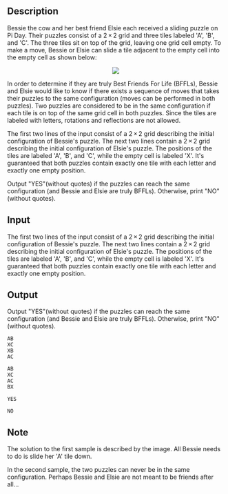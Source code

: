 ## Description

<div><p>Bessie the cow and her best friend Elsie each received a sliding puzzle on Pi Day. Their puzzles consist of a <span class="tex-span">2 × 2</span> grid and three tiles labeled '<span class="tex-font-style-tt">A</span>', '<span class="tex-font-style-tt">B</span>', and '<span class="tex-font-style-tt">C</span>'. The three tiles sit on top of the grid, leaving one grid cell empty. To make a move, Bessie or Elsie can slide a tile adjacent to the empty cell into the empty cell as shown below:</p><center> <img class="tex-graphics" src="file://J7qBXqDc.png" style="max-width: 100.0%;max-height: 100.0%;"> </center><p>In order to determine if they are truly Best Friends For Life (BFFLs), Bessie and Elsie would like to know if there exists a sequence of moves that takes their puzzles to the same configuration (moves can be performed in both puzzles). Two puzzles are considered to be in the same configuration if each tile is on top of the same grid cell in both puzzles. Since the tiles are labeled with letters, rotations and reflections are not allowed.</p></div><div class="input-specification"><p>The first two lines of the input consist of a <span class="tex-span">2 × 2</span> grid describing the initial configuration of Bessie's puzzle. The next two lines contain a <span class="tex-span">2 × 2</span> grid describing the initial configuration of Elsie's puzzle. The positions of the tiles are labeled '<span class="tex-font-style-tt">A</span>', '<span class="tex-font-style-tt">B</span>', and '<span class="tex-font-style-tt">C</span>', while the empty cell is labeled '<span class="tex-font-style-tt">X</span>'. It's guaranteed that both puzzles contain exactly one tile with each letter and exactly one empty position.</p></div><div class="output-specification"><p>Output "<span class="tex-font-style-tt">YES</span>"(without quotes) if the puzzles can reach the same configuration (and Bessie and Elsie are truly BFFLs). Otherwise, print "<span class="tex-font-style-tt">NO</span>" (without quotes).</p></div>

## Input

<p>The first two lines of the input consist of a <span class="tex-span">2 × 2</span> grid describing the initial configuration of Bessie's puzzle. The next two lines contain a <span class="tex-span">2 × 2</span> grid describing the initial configuration of Elsie's puzzle. The positions of the tiles are labeled '<span class="tex-font-style-tt">A</span>', '<span class="tex-font-style-tt">B</span>', and '<span class="tex-font-style-tt">C</span>', while the empty cell is labeled '<span class="tex-font-style-tt">X</span>'. It's guaranteed that both puzzles contain exactly one tile with each letter and exactly one empty position.</p>

## Output

<p>Output "<span class="tex-font-style-tt">YES</span>"(without quotes) if the puzzles can reach the same configuration (and Bessie and Elsie are truly BFFLs). Otherwise, print "<span class="tex-font-style-tt">NO</span>" (without quotes).</p>





```input1
AB
XC
XB
AC

```




```input2
AB
XC
AC
BX

```




```output1
YES

```




```output2
NO

```



## Note

<p>The solution to the first sample is described by the image. All Bessie needs to do is slide her '<span class="tex-font-style-tt">A</span>' tile down.</p><p>In the second sample, the two puzzles can never be in the same configuration. Perhaps Bessie and Elsie are not meant to be friends after all...</p>
